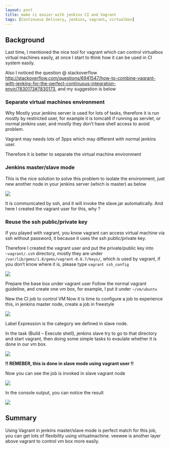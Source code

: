 ```yaml
---
layout: post
title: make ci easier with jenkins CI and Vagrant
tags: [Continuous Delivery, jenkins, vagrant, virtualbox]
---
```


## Background ##

Last time, I mentioned the nice tool for vagrant which can control virtualbox virtual machines easily, at once I start to think how it can be used in CI system easily.

Also I noticed the question @ stackoverflow <http://stackoverflow.com/questions/6941547/how-to-combine-vagrant-with-jenkins-for-the-perfect-continuous-integration-envir/7830173#7830173>, and my suggestion is below

### Separate virtual machines environment ###
Why Mostly your jenkins server is used for lots of tasks, therefore it is run mostly by restricted user, for example it is tomcat6 if running as servlet, or normal jenkins user, and mostly they don’t have shell access to avoid problem.

Vagrant may needs lots of 3pps which may different with normal jenkins user.

Therefore it is better to separate the virtual machine environment

### Jenkins master/slave mode ###

This is the nice solution to solve this problem to isolate the environment, just new another node in your jenkins server (which is master) as below

![](http://www.larrycaiyu.com/blog/images/ci-vagrant-1.png)

It is communicated by ssh, and it will invoke the slave.jar automatically. And here I created the vagrant user for this, why ?

### Reuse the ssh public/private key ###
If you played with vagrant, you know vagrant can access virtual machine via ssh without password, it because it uses the ssh public/private key.

Therefore I created the vagrant user and put the private/public key into `~vagrant/.ssh` directory, mostly they are under `/var/lib/gems/1.8/gems/vagrant-0.8.7/keys/`, which is used by vagrant, if you don’t know where it is, please type `vagrant ssh_config`

![](http://www.larrycaiyu.com/blog/images/ci-vagrant-2.png)

Prepare the base box under vagrant user
Follow the normal vagrant guideline, and create one vm box, for example, I put it under `~/vm/ubuntu`

New the CI job to control VM
Now it is time to configure a job to experience this, in jenkins master node, create a job in freestyle

![](http://www.larrycaiyu.com/blog/images/ci-vagrant-3.png)

Label Expression is the category we defined in slave node.

In the task (Build – Execute shell), jenkins slave try to go to that directory and start vagrant, then doing some simple tasks to evaulate whether it is done in our vm box.

![](http://www.larrycaiyu.com/blog/images/ci-vagrant-4.png)

**!! REMEBER, this is done in slave mode using vagrant user !!**

Now you can see the job is invoked in slave vagrant node

![](http://www.larrycaiyu.com/blog/images/ci-vagrant-5.png)

In the console output, you can notice the result

![](http://www.larrycaiyu.com/blog/images/ci-vagrant-6.png)
 
## Summary ##

Using Vagrant in jenkins master/slave mode is perfect match for this job, you can get lots of flexibility using virtualmachine. 
veewee is another layer above vagrant to control vm box more easily.

